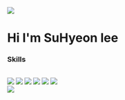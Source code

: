 <img src="https://capsule-render.vercel.app/api?type=waving&color=blue&height=100&section=header" />


<h1>
   <div style="text-align=center;">
     Hi I'm SuHyeon lee
  </div>
</h1>

<h3>
  <div style="text-align=center;">
    Skills
  </div>
</h3>
  </br>
    <div style="text-align=center;">
      <img src="https://img.shields.io/badge/HTML5-E34F26?style=flat-square&logo=HTML5&logoColor=white"/>
      <img src="https://img.shields.io/badge/CSS3-1572B6?style=flat-square&logo=CSS3&logoColor=white"/>
      <img src="https://img.shields.io/badge/JavaScript-F7DF1E?style=flat-square&logo=JavaScript&logoColor=white"/>
      <img src="https://img.shields.io/badge/React-61DAFB?style=flat-square&logo=React&logoColor=white"/>
      <img src="https://img.shields.io/badge/MySQL-4479A1?style=flat-square&logo=MySQL&logoColor=white"/>
      <img src="https://img.shields.io/badge/MariaDB-003545?style=flat-square&logo=MariaDB&logoColor=white"/>
    </div>


<img src="https://capsule-render.vercel.app/api?type=waving&color=blue&height=100&section=footer" />
